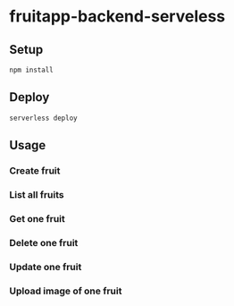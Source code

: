 # fruitapp-backend-serveless

## Setup

```
npm install
```

## Deploy

```
serverless deploy
```

## Usage

### Create fruit

### List all fruits

### Get one fruit

### Delete one fruit

### Update one fruit

### Upload image of one fruit